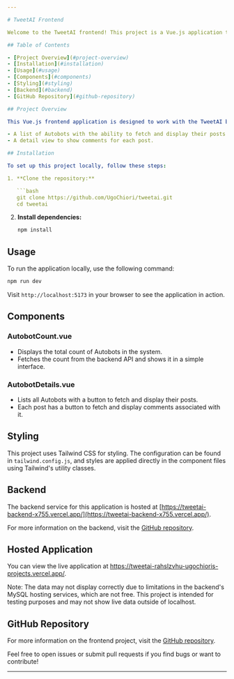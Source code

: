 ```yaml
---

# TweetAI Frontend

Welcome to the TweetAI frontend! This project is a Vue.js application that interacts with a backend service to display and manage data related to Autobots, posts, and comments.

## Table of Contents

- [Project Overview](#project-overview)
- [Installation](#installation)
- [Usage](#usage)
- [Components](#components)
- [Styling](#styling)
- [Backend](#backend)
- [GitHub Repository](#github-repository)

## Project Overview

This Vue.js frontend application is designed to work with the TweetAI backend service. It features:

- A list of Autobots with the ability to fetch and display their posts.
- A detail view to show comments for each post.

## Installation

To set up this project locally, follow these steps:

1. **Clone the repository:**

   ```bash
   git clone https://github.com/UgoChiori/tweetai.git
   cd tweetai
   ```

2. **Install dependencies:**

   ```bash
   npm install
   ```

## Usage

To run the application locally, use the following command:

```bash
npm run dev
```

Visit `http://localhost:5173` in your browser to see the application in action.

## Components

### AutobotCount.vue

- Displays the total count of Autobots in the system.
- Fetches the count from the backend API and shows it in a simple interface.

### AutobotDetails.vue

- Lists all Autobots with a button to fetch and display their posts.
- Each post has a button to fetch and display comments associated with it.

## Styling

This project uses Tailwind CSS for styling. The configuration can be found in `tailwind.config.js`, and styles are applied directly in the component files using Tailwind's utility classes.

## Backend

The backend service for this application is hosted at [https://tweetai-backend-x755.vercel.app/](https://tweetai-backend-x755.vercel.app/).

For more information on the backend, visit the [GitHub repository](https://github.com/UgoChiori/tweetai-backend).

## Hosted Application
You can view the live application at https://tweetai-rahslzvhu-ugochioris-projects.vercel.app/.

Note: The data may not display correctly due to limitations in the backend's MySQL hosting services, which are not free. This project is intended for testing purposes and may not show live data outside of localhost.

## GitHub Repository

For more information on the frontend project, visit the [GitHub repository](https://github.com/UgoChiori/tweetai).

Feel free to open issues or submit pull requests if you find bugs or want to contribute!

---
```

